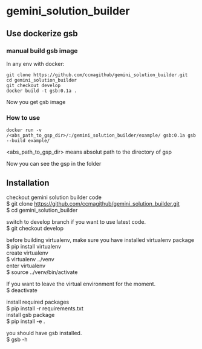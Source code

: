 # gemini_solution_builder

## Use dockerize gsb

### manual build gsb image

In any env with docker:

```
git clone https://github.com/ccmagithub/gemini_solution_builder.git
cd gemini_solution_builder
git checkout develop
docker build -t gsb:0.1a .
```

Now you get gsb image

### How to use

`docker run -v /<abs_path_to_gsp_dir>/:/gemini_solution_builder/example/ gsb:0.1a gsb --build example/`

<abs_path_to_gsp_dir> means absolut path to the directory of gsp

Now you can see the gsp in the folder

## Installation

checkout gemini solution builder code  
$ git clone https://github.com/ccmagithub/gemini_solution_builder.git  
$ cd gemini_solution_builder

switch to develop branch if you want to use latest code.  
$ git checkout develop

before building virtualenv, make sure you have installed virtualenv package  
$ pip install virtualenv  
create virtualenv  
$ virtualenv ../venv  
enter virtualenv  
$ source ../venv/bin/activate

If you want to leave the virtual environment for the moment.  
$ deactivate  

install required packages  
$ pip install -r requirements.txt  
install gsb package  
$ pip install -e .

you should have gsb installed.  
$ gsb -h


